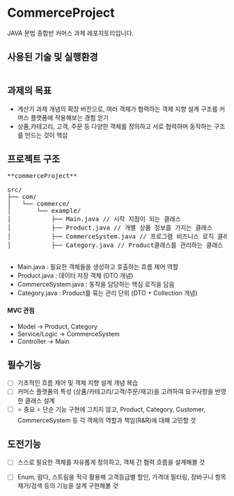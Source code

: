 # CommerceProject
JAVA 문법 종합반 커머스 과제 레포지토리입니다.<br>

## 사용된 기술 및 실행환경
<img src="https://img.shields.io/badge/java-007396?style=for-the-badge&logo=java&logoColor=white" alt="">

## 과제의 목표
- 계산기 과제 개념의 확장 버전으로, 여러 객체가 협력하는 객체 지향 설계 구조를 커머스 플랫폼에 적용해보는 경험 얻기
- 상품,카테고리, 고객, 주문 등 다양한 객체를 정의하고 서로 협력하며 동작하는 구조를 만드는 것이 핵심

## 프로젝트 구조
<pre>
**commerceProject**

src/
├── com/
│   └── commerce/        
│       └── example/   
│           ├── Main.java // 시작 지점이 되는 클래스
│           ├── Product.java // 개별 상품 정보를 가지는 클래스
│           ├── CommerceSystem.java // 프로그램 비즈니스 로직 클래스 
│           ├── Category.java // Product클래스를 관리하는 클래스

</pre>
- Main.java : 필요한 객체들을 생성하고 호출하는 흐름 제어 역할
- Product.java : 데이터 저장 객체 (DTO 개념)
- CommerceSystem.java : 동작을 담당하는 핵심 로직을 담음
- Category.java : Product를 묶는 관리 단위 (DTO + Collection 개념)

#### MVC 관점
- Model → Product, Category
- Service/Logic → CommerceSystem
- Controller → Main

## 필수기능
- [ ] 기초적인 흐름 제어 및 객체 지향 설계 개념 복습 
- [ ] 커머스 플랫폼의 특성 (상품/카테고리/고객/주문/재고)을 고려하여 요구사항을 반영한 클래스 설계
- [ ] ⭐️ 중요 ⭐️  단순 기능 구현에 그치지 않고, Product, Category, Customer, CommerceSystem 등 각 객체의 역할과 책임(R&R)에 대해 고민할 것 

## 도전기능
- [ ] 스스로 필요한 객체를 자유롭게 정의하고, 객체 간 협력 흐름을 설계해볼 것
- [ ] Enum, 람다, 스트림을 적극  활용해 고객등급별 할인, 가격대 필터링, 장바구니 항목 제거/검색 등의 기능을 설계 구현해볼 것


